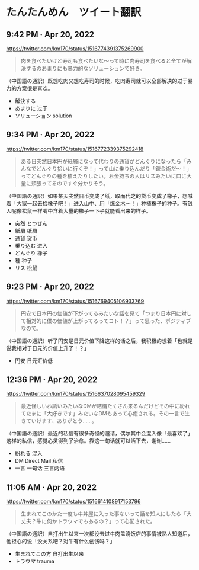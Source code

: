 # たんたんめん　ツイート翻訳

## 9:42 PM · Apr 20, 2022

https://twitter.com/km170/status/1516774391375269900

> 肉を食べたいけど寿司も食べたいな～って時に肉寿司を食べると全てが解決するのあまりにも暴力的なソリューションで好き。

（中国語の通訳）既想吃肉又想吃寿司的时候，吃肉寿司就可以全部解决的过于暴力的方案很是喜欢。

- 解決する
- あまりに 过于
- ソリューション solution

## 9:34 PM · Apr 20, 2022

https://twitter.com/km170/status/1516772339375292418

> ある日突然日本円が紙屑になって代わりの通貨がどんぐりになったら「みんなでどんぐり拾いに行くぞ！」って山に乗り込んだり「錬金術だ～！」ってどんぐりの種を植えたりしたい。お金持ちの人はリスみたいに口に大量に頬張ってるのですぐ分かりそう。

（中国語の通訳）如果某天突然日币变成了纸，取而代之的货币变成了橡子，想喊着「大家一起去捡橡子吧！」进入山中、用「炼金术～！」种植橡子的种子。有钱人呢像松鼠一样嘴中含着大量的橡子一下子就能看出来的样子。

- 突然 とつぜん
- 紙屑 纸屑
- 通貨 货币
- 乗り込む 进入
- どんぐり 橡子
- 種 种子
- リス 松鼠

## 9:23 PM · Apr 20, 2022

https://twitter.com/km170/status/1516769405106933769

> 円安で日本円の価値が下がってるみたいな話を見て「つまり日本円に対して相対的に僕の価値が上がってるってコト！？」って思った、ポジティブなので。

（中国語の通訳）听了円安是日元价值下降这样的话之后，我积极的想着「也就是说我相对于日元的价值上升了！？」

- 円安 日元汇价低

## 12:36 PM · Apr 20, 2022

https://twitter.com/km170/status/1516637028095459329

> 最近怪しいお誘いみたいなDMが結構たくさん来るんだけどその中に紛れてたまに「大好きです」みたいなDMもあって心癒される。その一言で生きていけます、ありがとう……。

（中国語の通訳）最近的私信有很多奇怪的邀请，偶尔其中会混入像「最喜欢了」这样的私信，感觉心灵得到了治愈。靠这一句话就可以活下去，谢谢……

- 紛れる 混入
- DM Direct Mail 私信
- 一言 一句话 三言两语

## 11:05 AM · Apr 20, 2022

https://twitter.com/km170/status/1516614108917153796

> 生まれてこのかた一度も牛丼屋に入った事ないって話を知人にしたら「大丈夫？牛に何かトラウマでもあるの？」って心配された。

（中国語の通訳）自打出生以来一次都没去过牛肉盖浇饭店的事情被熟人知道后，他担心的说「没关系吧？对牛有什么创伤吗？」

- 生まれてこの方 自打出生以来
- トラウマ trauma
